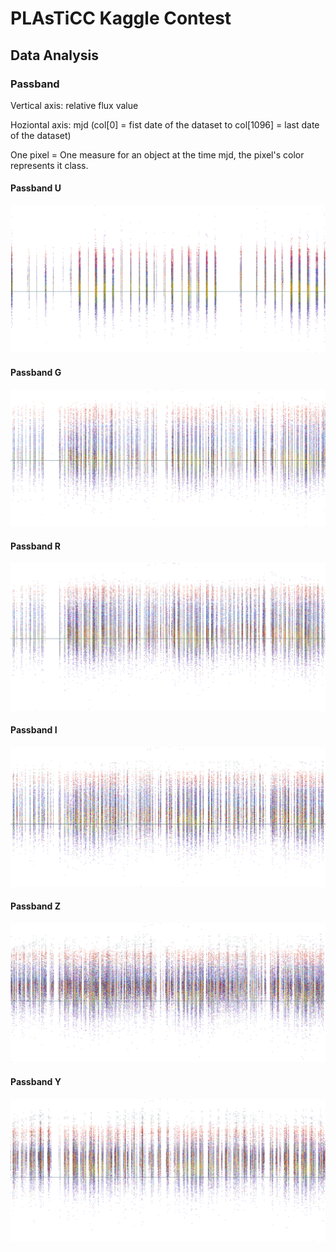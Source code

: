 # PLAsTiCC Kaggle Contest

## Data Analysis
### Passband
Vertical axis: relative flux value

Hoziontal axis: mjd (col[0] = fist date of the dataset to col[1096] = last date of the dataset)

One pixel = One measure for an object at the time mjd, the pixel's color represents it class.

#### Passband U
![documentation/flux_0.png](documentation/flux_0.png)

#### Passband G
![documentation/flux_1.png](documentation/flux_1.png)

#### Passband R
![documentation/flux_2.png](documentation/flux_2.png)

#### Passband I
![documentation/flux_3.png](documentation/flux_3.png)

#### Passband Z
![documentation/flux_4.png](documentation/flux_4.png)

#### Passband Y
![documentation/flux_5.png](documentation/flux_5.png)